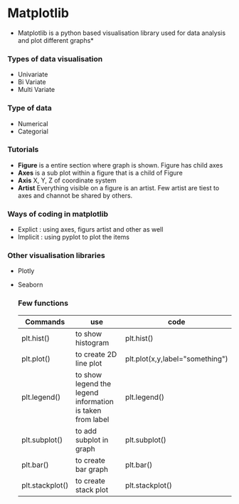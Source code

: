 # Matplotlib 
* Matplotlib is a python based visualisation library used for data analysis and plot different graphs*

### Types of data visualisation 
* Univariate
* Bi Variate
* Multi Variate

### Type of data 
* Numerical
* Categorial 


### Tutorials 
* **Figure** is a entire section where graph is shown. Figure has child axes
* **Axes** is a sub plot within  a figure that is a child of Figure
* **Axis** X, Y, Z of coordinate system
* **Artist** Everything visible on a figure is an artist. Few artist are tiest to axes and channot be shared by others.    

### Ways of coding in matplotlib    
* Explict : using axes, figurs artist and other as well
* Implicit : using pyplot to plot the items

### Other visualisation libraries 
* Plotly
* Seaborn


  ### Few functions
  | Commands | use | code |
  |-|-|-|
  |plt.hist()| to show histogram| plt.hist()|
  |plt.plot()| to create 2D line plot| plt.plot(x,y,label="something")|
  |plt.legend() | to show legend the legend information is taken from label | plt.legend() |
  |plt.subplot() | to add subplot in  graph | plt.subplot()|
  |plt.bar()| to create bar graph | plt.bar() |
  |plt.stackplot() | to create stack plot | plt.stackplot() |

  
  

